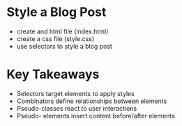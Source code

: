 # Style a Blog Post 
- create and html file (index.html)
- create a css file  (style.css)
- use selectors to style a blog post




# Key Takeaways
- Selectors target elements to apply styles
- Combinators define relationships between elements
- Pseudo-classes react to user interactions
- Pseudo- elements insert content before/after elements